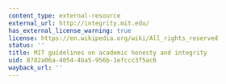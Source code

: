 ```yaml
---
content_type: external-resource
external_url: http://integrity.mit.edu/
has_external_license_warning: true
license: https://en.wikipedia.org/wiki/All_rights_reserved
status: ''
title: MIT guidelines on academic honesty and integrity
uid: 8782a06a-4054-4ba5-956b-1efccc3f5ac6
wayback_url: ''
---
```

